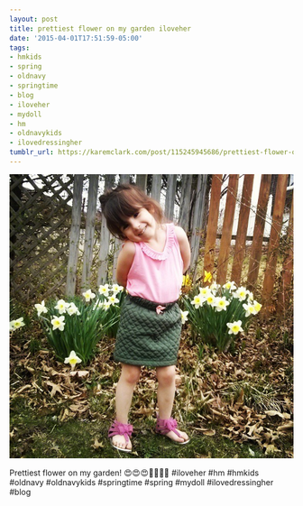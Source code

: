 ```yaml
---
layout: post
title: prettiest flower on my garden iloveher
date: '2015-04-01T17:51:59-05:00'
tags:
- hmkids
- spring
- oldnavy
- springtime
- blog
- iloveher
- mydoll
- hm
- oldnavykids
- ilovedressingher
tumblr_url: https://karemclark.com/post/115245945686/prettiest-flower-on-my-garden-iloveher
---
```

 ![](/tumblr_files/tumblr_nm5gunCwGx1u2lcj1o1_640.jpg)  

Prettiest flower on my garden! 😍😍😍🌻🌻🌻🌻 #iloveher #hm #hmkids #oldnavy #oldnavykids #springtime #spring #mydoll #ilovedressingher #blog

